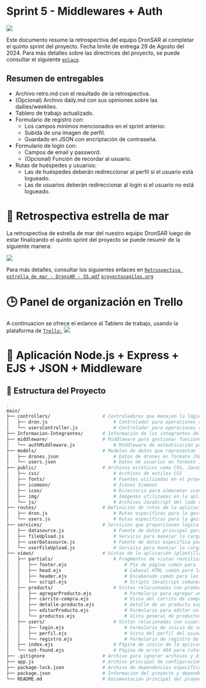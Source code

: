 # Sprint 5 - Middlewares + Auth
<img src="https://img001.prntscr.com/file/img001/jSfgf31NTki_6vPl927AYA.png" >

Este documento resume la retrospectiva del equipo DronSAR al completar el quinto sprint del proyecto. Fecha limite de entrega 29 de Agosto del 2024. Para más detalles sobre las directrices del proyecto, se puede consultar el siguiente [```enlace```](https://drive.google.com/file/d/1CvxKeP50rAGHmamYE6Cj7DMKCl40G2ER/view). 

## Resumen de entregables
- Archivo retro.md con el resultado de la retrospectiva.
- (Opcional) Archivo daily.md con sus opiniones sobre las dailies/weeklies.
- Tablero de trabajo actualizado.
- Formulario de registro con:
    - Los campos mínimos mencionados en el sprint anterior.
    - Subida de una imagen de perfil.
    - Guardado en JSON con encriptación de contraseña.
- Formulario de login con:
     - Campos de email y password.
     - (Opcional) Función de recordar al usuario.
- Rutas de huéspedes y usuarios:
     - Las de huéspedes deberán redireccionar al perfil si el usuario está logueado.
     - Las de usuarios deberán redireccionar al login si el usuario no está logueado.


# 🔄 Retrospectiva estrella de mar

La retrospectiva de estrella de mar del nuestro equipo DronSAR luego de estar finalizando el quinto sprint del proyecto se puede resumir de la siguiente manera:

<img src="https://img001.prntscr.com/file/img001/AXuIMoLKRcmV98soW6PQFg.png"> 

Para más detalles, consultar los siguientes enlaces en [```Retrospectiva estrella de mar - DronsAR - S5.pdf```](https://jamboard.google.com/d/1ug1S_q9M8g8O1Zu1CzFccBciGNs1zBg1u9ZJ8Dzx7g0/viewer?f=0) [```proyectosagiles.org```](https://proyectosagiles.org/2009/06/14/retrospectiva-estrella-mar-starfish-retrospective-scrum/)


# 🕒 Panel de organización en Trello


A continuacion se ofrece el enlance al Tablero de trabajo, usando la plataforma de [```Trello:```](https://trello.com/b/C13pJ5cq/grupo-6)
<img src="https://img001.prntscr.com/file/img001/MADD9IOcRtCw2uUstlaCVA.png">

# 🚀 Aplicación Node.js + Express + EJS + JSON + Middleware

## 📂 Estructura del Proyecto
```bash
.
main/
├── controllers/                   # Controladores que manejan la lógica de negocio de la aplicación
│   ├── dron.js                        # Controlador para operaciones relacionadas con drones
│   └── usersController.js             # Controlador para operaciones relacionadas con usuarios
├── Informacion-Integrantes/       # Información de los integrantes del grupo (Directorio)
├── middleware/                    # Middleware para gestionar funciones intermedias en las solicitudes
│   └── authMiddleware.js              # Middleware de autenticación para proteger rutas
├── models/                        # Modelos de datos que representan las estructuras y esquemas
│   ├── drones.json                    # Datos de drones en formato JSON
│   └── users.json                     # Datos de usuarios en formato JSON
├── public/                        # Archivos estáticos como CSS, JavaScript del lado del cliente, imágenes
│   ├── css/                           # Archivos de estilos CSS
│   ├── fonts/                         # Fuentes utilizadas en el proyecto
│   ├── icomoon/                       # Iconos Icomoon
│   ├── icon/                          # Directorio para almacenar iconos adicionales
│   ├── img/                           # Imágenes utilizadas en la aplicación
│   └── js/                            # Archivos JavaScript del lado del cliente
├── routes/                        # Definición de rutas de la aplicación
│   ├── dron.js                        # Rutas específicas para la gestión de drones
│   └── users.js                       # Rutas específicas para la gestión de usuarios
├── services/                      # Servicios que proporcionan lógica de negocio reutilizable
│   ├── datasource.js                  # Fuente de datos principal para la aplicación
│   ├── fileUpload.js                  # Servicio para manejar la carga de archivos
│   ├── userDatasource.js              # Fuente de datos específica para usuarios
│   └── userFileUpload.js              # Servicio para manejar la carga de archivos de usuarios
├── views/                         # Vistas de la aplicación (plantillas EJS)
│   ├── partials/                      # Fragmentos de vistas reutilizables
│   │   ├── footer.ejs                     # Pie de página común para las vistas
│   │   ├── head.ejs                       # Cabezal HTML común para las vistas
│   │   ├── header.ejs                     # Encabezado común para las vistas
│   │   └── script.ejs                     # Scripts JavaScript comunes para las vistas
│   ├── products/                      # Vistas relacionadas con productos
│   │   ├── agregarProducto.ejs            # Formulario para agregar un nuevo producto
│   │   ├── carrito-compra.ejs             # Vista del carrito de compras
│   │   ├── detalle-producto.ejs           # Detalle de un producto específico
│   │   ├── editarProducto.ejs             # Formulario para editar un producto existente
│   │   └── productos.ejs                  # Vista general de productos
│   ├── users/                         # Vistas relacionadas con usuarios
│   │   ├── login.ejs                      # Formulario de inicio de sesión
│   │   ├── perfil.ejs                     # Vista del perfil del usuario
│   │   └── registro.ejs                   # Formulario de registro de usuario
│   ├── index.ejs                      # Página de inicio de la aplicación
│   └── not-found.ejs                  # Página de error 404 para rutas no encontradas
├── .gitignore                     # Archivo para ignorar archivos y directorios en Git
├── app.js                         # Archivo principal de configuración y ejecución del servidor
├── package-lock.json              # Archivo de dependencias específico de versiones
├── package.json                   # Información del proyecto y dependencias necesarias
└── README.md                      # Documentación principal del proyecto

```
